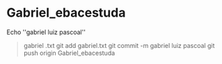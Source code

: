 # Gabriel_ebacestuda
Echo ''gabriel luiz pascoal''
>gabriel .txt
git add gabriel.txt
git commit -m
gabriel luiz pascoal
git push origin
Gabriel_ebacestuda
